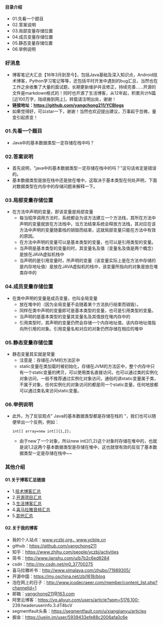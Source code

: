 #### 目录介绍
- 01.先看一个题目
- 02.答案说明
- 03.局部变量存储位置
- 04.成员变量存储位置
- 05.静态变量存储位置
- 06.举例说明


### 好消息
- 博客笔记大汇总【16年3月到至今】，包括Java基础及深入知识点，Android技术博客，Python学习笔记等等，还包括平时开发中遇到的bug汇总，当然也在工作之余收集了大量的面试题，长期更新维护并且修正，持续完善……开源的文件是markdown格式的！同时也开源了生活博客，从12年起，积累共计N篇[近100万字，陆续搬到网上]，转载请注明出处，谢谢！
- **链接地址：https://github.com/yangchong211/YCBlogs**
- 如果觉得好，可以star一下，谢谢！当然也欢迎提出建议，万事起于忽微，量变引起质变！




### 01.先看一个题目
- Java中的基本数据类型一定存储在栈中吗？


### 02.答案说明
- 首先说明，"java中的基本数据类型一定存储在栈中的吗？”这句话肯定是错误的。
- 基本数据类型是放在栈中还是放在堆中，这取决于基本类型在何处声明，下面对数据类型在内存中的存储问题来解释一下。


### 03.局部变量存储位置
- 在方法中声明的变量，即该变量是局部变量
    - 每当程序调用方法时，系统都会为该方法建立一个方法栈，其所在方法中声明的变量就放在方法栈中，当方法结束系统会释放方法栈，其对应在该方法中声明的变量随着栈的销毁而结束，这就局部变量只能在方法中有效的原因。
    - 在方法中声明的变量可以是基本类型的变量，也可以是引用类型的变量。
    - 当声明是基本类型的变量的时，其变量名及值（变量名及值是两个概念）是放在JAVA虚拟机栈中
    - 当声明的是引用变量时，所声明的变量（该变量实际上是在方法中存储的是内存地址值）是放在JAVA虚拟机的栈中，该变量所指向的对象是放在堆类存中的



### 04.成员变量存储位置
- 在类中声明的变量是成员变量，也叫全局变量
    - 放在堆中的（因为全局变量不会随着某个方法执行结束而销毁）。
    - 同样在类中声明的变量即可是基本类型的变量，也可是引用类型的变量。
    - 当声明的是基本类型的变量其变量名及其值放在堆内存中的
    - 引用类型时，其声明的变量仍然会存储一个内存地址值，该内存地址值指向所引用的对象。引用变量名和对应的对象仍然存储在相应的堆中


### 05.静态变量存储位置
- 静态变量其实就是常量
    - 注意是：存储在JVM的方法区中
    - static变量在类加载时被初始化，存储在JVM的方法区中，整个内存中只有一个static变量的拷贝，可以使用类名直接访问，也可以通过类的实例化对象访问，一般不推荐通过实例化对象访问，通俗的讲static变量属于类，不属于对象，任何实例化的对象访问的都是同一个static变量，任何地放都可以通过类名来访问static变量。


### 06.举例说明
- 此外，为了反驳观点" Java的基本数据类型都是存储在栈的 "，我们也可以随便举出一个反例，例如：
    ```
    int[] array=new int[]{1,2};
    ```
    - 由于new了一个对象，所以new int[]{1,2}这个对象时存储在堆中的，也就是说1,2这两个基本数据类型是存储在堆中，这也就很有效的反驳了基本数据类型一定是存储在栈中~~



### 其他介绍
#### 01.关于博客汇总链接
- 1.[技术博客汇总](https://www.jianshu.com/p/614cb839182c)
- 2.[开源项目汇总](https://blog.csdn.net/m0_37700275/article/details/80863574)
- 3.[生活博客汇总](https://blog.csdn.net/m0_37700275/article/details/79832978)
- 4.[喜马拉雅音频汇总](https://www.jianshu.com/p/f665de16d1eb)
- 5.[其他汇总](https://www.jianshu.com/p/53017c3fc75d)



#### 02.关于我的博客
- 我的个人站点：www.yczbj.org，www.ycbjie.cn
- github：https://github.com/yangchong211
- 知乎：https://www.zhihu.com/people/yczbj/activities
- 简书：http://www.jianshu.com/u/b7b2c6ed9284
- csdn：http://my.csdn.net/m0_37700275
- 喜马拉雅听书：http://www.ximalaya.com/zhubo/71989305/
- 开源中国：https://my.oschina.net/zbj1618/blog
- 泡在网上的日子：http://www.jcodecraeer.com/member/content_list.php?channelid=1
- 邮箱：yangchong211@163.com
- 阿里云博客：https://yq.aliyun.com/users/article?spm=5176.100- 239.headeruserinfo.3.dT4bcV
- segmentfault头条：https://segmentfault.com/u/xiangjianyu/articles
- 掘金：https://juejin.im/user/5939433efe88c2006afa0c6e

